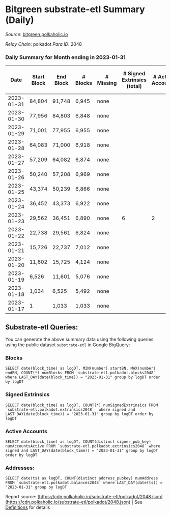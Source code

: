 # Bitgreen substrate-etl Summary (Daily)

_Source_: [bitgreen.polkaholic.io](https://bitgreen.polkaholic.io)

*Relay Chain*: polkadot
*Para ID*: 2048



### Daily Summary for Month ending in 2023-01-31


| Date | Start Block | End Block | # Blocks | # Missing | # Signed Extrinsics (total) | # Active Accounts | # Addresses with Balances | # Events | # Transfers | # XCM Transfers In | # XCM Transfers Out |
| ---- | ----------- | --------- | -------- | --------- | --------------------------- | ----------------- | ------------------------- | -------- | ----------- | ------------------ | ------------------- |
| 2023-01-31 | 84,804 | 91,748 | 6,945 | none  |  |  | 179 |  |   |   |   |
| 2023-01-30 | 77,956 | 84,803 | 6,848 | none  |  |  | 178 |  |   |   |   |
| 2023-01-29 | 71,001 | 77,955 | 6,955 | none  |  |  | 178 |  |   |   |   |
| 2023-01-28 | 64,083 | 71,000 | 6,918 | none  |  |  | 177 |  |   |   |   |
| 2023-01-27 | 57,209 | 64,082 | 6,874 | none  |  |  | 177 |  |   |   |   |
| 2023-01-26 | 50,240 | 57,208 | 6,969 | none  |  |  | 177 |  |   |   |   |
| 2023-01-25 | 43,374 | 50,239 | 6,866 | none  |  |  | 27 |  |   |   |   |
| 2023-01-24 | 36,452 | 43,373 | 6,922 | none  |  |  | 24 |  |   |   |   |
| 2023-01-23 | 29,562 | 36,451 | 6,890 | none  | 6 | 2 | 4 | 20,056 | 1  |   |   |
| 2023-01-22 | 22,738 | 29,561 | 6,824 | none  |  |  | 3 |  |   |   |   |
| 2023-01-21 | 15,726 | 22,737 | 7,012 | none  |  |  | 3 |  |   |   |   |
| 2023-01-20 | 11,602 | 15,725 | 4,124 | none  |  |  | 3 |  |   |   |   |
| 2023-01-19 | 6,526 | 11,601 | 5,076 | none  |  |  | 3 |  |   |   |   |
| 2023-01-18 | 1,034 | 6,525 | 5,492 | none  |  |  | 3 | 10,987 |   |   |   |
| 2023-01-17 | 1 | 1,033 | 1,033 | none  |  |  | 3 | 2,066 |   |   |   |

## Substrate-etl Queries:
You can generate the above summary data using the following queries using the public dataset `substrate-etl` in Google BigQuery:


### Blocks
```
SELECT date(block_time) as logDT, MIN(number) startBN, MAX(number) endBN, COUNT(*) numBlocks FROM `substrate-etl.polkadot.blocks2048`  where LAST_DAY(date(block_time)) = "2023-01-31" group by logDT order by logDT
```


### Signed Extrinsics
```
SELECT date(block_time) as logDT, COUNT(*) numSignedExtrinsics FROM `substrate-etl.polkadot.extrinsics2048`  where signed and LAST_DAY(date(block_time)) = "2023-01-31" group by logDT order by logDT
```


### Active Accounts
```
SELECT date(block_time) as logDT, COUNT(distinct signer_pub_key) numAccountsActive FROM `substrate-etl.polkadot.extrinsics2048` where signed and LAST_DAY(date(block_time)) = "2023-01-31" group by logDT order by logDT
```


### Addresses:
```
SELECT date(ts) as logDT, COUNT(distinct address_pubkey) numAddress FROM `substrate-etl.polkadot.balances2048` where LAST_DAY(date(ts)) = "2023-01-31" group by logDT
```



Report source: [https://cdn.polkaholic.io/substrate-etl/polkadot/2048.json](https://cdn.polkaholic.io/substrate-etl/polkadot/2048.json) | See [Definitions](/DEFINITIONS.md) for details
